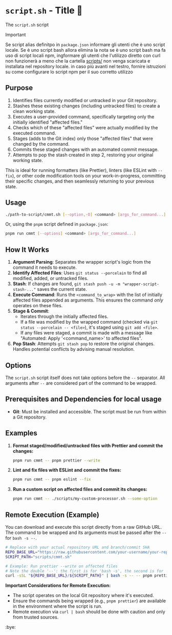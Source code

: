 <!-- ENGLISH ONLY -->

# `script.sh` - Title 🔄

The `script.sh` script <!-- /GENERATE a short description of what it does on a single line -->

> [!IMPORTANT]  
> Se script alias definitpo in `package.json` informare gli utenti che è uno script locale.
> Se è uno script bash allora elimina la nota
> se è uno script bash ma fa uso di script locali npm, ingformare gli utenti che l'utilizzo diretto con curl non funzionerà a meno che la cartella [scripts/](../../../scripts) non venga scaricata e installata nel repository locale.
> in caso più avanti nel testro, fornire istruzioni su come configurare lo script npm per il suo corretto utilizzo

## Purpose

<!-- EXAMPLE OF PURPOSE -->

1. Identifies files currently modified or untracked in your Git repository.
2. Stashes these existing changes (including untracked files) to create a clean working state.
3. Executes a user-provided command, specifically targeting only the initially identified "affected files."
4. Checks which of these "affected files" were actually modified by the executed command.
5. Stages (adds to the Git index) only those "affected files" that were changed by the command.
6. Commits these staged changes with an automated commit message.
7. Attempts to pop the stash created in step 2, restoring your original working state.

This is ideal for running formatters (like Prettier), linters (like ESLint with `--fix`), or other code modification tools on your work-in-progress, committing their specific changes, and then seamlessly returning to your previous state.

## Usage

<!-- /GENERATE description of how to use it -->

```bash
./path-to-script/cmmt.sh [--option,-O] <command> [args_for_command...]
```

<!-- only if availsable -->

Or, using the `pnpm` script defined in `package.json`:

```bash
pnpm run cmmt [--options] <command> [args_for_command...]
```

## How It Works

1. **Argument Parsing**: Separates the wrapper script's logic from the command it needs to execute.
2. **Identify Affected Files**: Uses `git status --porcelain` to find all modified, added, or untracked files.
3. **Stash**: If changes are found, `git stash push -u -m "wrapper-script-stash-..."` saves the current state.
4. **Execute Command**: Runs the `<command_to_wrap>` with the list of initially affected files appended as arguments. This ensures the command _only_ operates on these files.
5. **Stage & Commit**:
   - Iterates through the initially affected files.
   - If a file was modified by the wrapped command (checked via `git status --porcelain -- <file>`), it's staged using `git add <file>`.
   - If any files were staged, a commit is made with a message like "Automated: Apply '<command_name>' to affected files".
6. **Pop Stash**: Attempts `git stash pop` to restore the original changes. Handles potential conflicts by advising manual resolution.

## Options

The `script.sh` script itself does not take options before the `--` separator. All arguments after `--` are considered part of the command to be wrapped.

## Prerequisites and Dependencies for local usage <!-- see example of how to configuere all dependencies -->

- **Git**: Must be installed and accessible. The script must be run from within a Git repository.

## Examples

1. **Format staged/modified/untracked files with Prettier and commit the changes:**

   ```bash
   pnpm run cmmt -- pnpm prettier --write
   ```

2. **Lint and fix files with ESLint and commit the fixes:**

   ```bash
   pnpm run cmmt -- pnpm eslint --fix
   ```

3. **Run a custom script on affected files and commit its changes:**

   ```bash
   pnpm run cmmt -- ./scripts/my-custom-processor.sh --some-option
   ```

## Remote Execution (Example)

You can download and execute this script directly from a raw GitHub URL. The command to be wrapped and its arguments must be passed after the `--` for `bash -s --`.

```bash
# Replace with your actual repository URL and branch/commit SHA
REPO_BASE_URL="https://raw.githubusercontent.com/your-username/your-repo/main"
SCRIPT_PATH="scripts/cmmt.sh"

# Example: Run prettier --write on affected files
# Note the double '--': the first is for 'bash -s', the second is for 'cmmt.sh'
curl -sSL "${REPO_BASE_URL}/${SCRIPT_PATH}" | bash -s -- -- pnpm prettier --write
```

**Important Considerations for Remote Execution:**

- The script operates on the local Git repository where it's executed.
- Ensure the commands being wrapped (e.g., `pnpm prettier`) are available in the environment where the script is run.
- Remote execution via `curl | bash` should be done with caution and only from trusted sources.

<!-- /GENERATE if necessary (see note in the header) example of how to configure dependencies locally -->

:bye:
